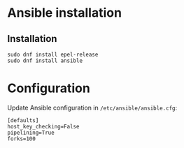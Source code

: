 # Ansible installation

## Installation
```
sudo dnf install epel-release
sudo dnf install ansible
```

# Configuration
Update Ansible configuration in `/etc/ansible/ansible.cfg`:
```
[defaults]
host_key_checking=False
pipelining=True
forks=100
```
